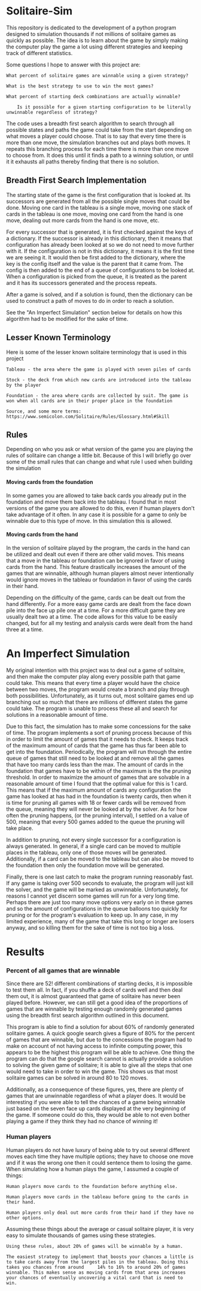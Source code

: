 # Solitaire-Sim

This repository is dedicated to the development of a python program designed to simulation thousands if not millions of solitaire games as quickly as possible. The idea is to learn about the game by simply making the computer play the game a lot using different strategies and keeping track of different statistics.

Some questions I hope to answer with this project are:

	What percent of solitaire games are winnable using a given strategy?
	
	What is the best strategy to use to win the most games?
	
	What percent of starting deck combinations are actually winnable?
	
		Is it possible for a given starting configuration to be literally unwinnable regardless of strategy?

The code uses a breadth first search algorithm to search through all possible states and paths the game could take from the start depending on what moves a player could choose. That is to say that every time there is more than one move, the simulation branches out and plays both moves. It repeats this branching process for each time there is more than one move to choose from. It does this until it finds a path to a winning solution, or until it it exhausts all paths thereby finding that there is no solution.

## Breadth First Search Implementation

The starting state of the game is the first configuration that is looked at. Its successors are generated from all the possible single moves that could be done. Moving one card in the tableau is a single move, moving one stack of cards in the tableau is one move, moving one card from the hand is one move, dealing out more cards from the hand is one move, etc.

For every successor that is generated, it is first checked against the keys of a dictionary. If the successor is already in this dictionary, then it means that configuration has already been looked at so we do not need to move further with it. If the configuration is not in this dictionary, it means it is the first time we are seeing it. It would then be first added to the dictionary, where the key is the config itself and the value is the parent that it came from. The config is then added to the end of a queue of configurations to be looked at. When a configuration is picked from the queue, it is treated as the parent and it has its successors generated and the process repeats.

After a game is solved, and if a solution is found, then the dictionary can be used to construct a path of moves to do in order to reach a solution.

See the "An Imperfect Simulation" section below for details on how this algorithm had to be modified for the sake of time.

## Lesser Known Terminology
Here is some of the lesser known solitaire terminology that is used in this project
	
	Tableau - the area where the game is played with seven piles of cards
	
	Stock - the deck from which new cards are introduced into the tableau by the player
	
	Foundation - the area where cards are collected by suit. The game is won when all cards are in their proper place in the foundation
	
	Source, and some more terms:
	https://www.semicolon.com/Solitaire/Rules/Glossary.html#Skill
	
## Rules
	
Depending on who you ask or what version of the game you are playing the rules of solitaire can change a little bit. Because of this I will briefly go over some of the small rules that can change and what rule I used when building the simulation

#### Moving cards from the foundation

In some games you are allowed to take back cards you already put in the foundation and move them back into the tableau. I found that in most versions of the game you are allowed to do this, even if human players don't take advantage of it often. In any case it is possible for a game to only be winnable due to this type of move. In this simulation this is allowed.

#### Moving cards from the hand

In the version of solitaire played by the program, the cards in the hand can be utilized and dealt out even if there are other valid moves. This means that a move in the tableau or foundation can be ignored in favor of using cards from the hand. This feature drastically increases the amount of the games that are winnable, although human players almost never intentionally would ignore moves in the tableau or foundation in favor of using the cards in their hand. 

Depending on the difficulty of the game, cards can be dealt out from the hand differently. For a more easy game cards are dealt from the face down pile into the face up pile one at a time. For a more difficult game they are usually dealt two at a time. The code allows for this value to be easily changed, but for all my testing and analysis cards were dealt from the hand three at a time.

# An Imperfect Simulation

My original intention with this project was to deal out a game of solitaire, and then make the computer play along every possible path that game could take. This means that every time a player would have the choice between two moves, the program would create a branch and play through both possibilities. Unfortunately, as it turns out, most solitaire games end up branching out so much that there are millions of different states the game could take. The program is unable to process these all and search for solutions in a reasonable amount of time.

Due to this fact, the simulation has to make some concessions for the sake of time. The program implements a sort of pruning process because of this in order to limit the amount of games that it needs to check. It keeps track of the maximum amount of cards that the game has thus far been able to get into the foundation. Periodically, the program will run through the entire queue of games that still need to be looked at and remove all the games that have too many cards less than the max. The amount of cards in the foundation that games have to be within of the maximum is the the pruning threshold. In order to maximize the amount of games that are solvable in a reasonable amount of time I found that the optimal value for this is 1 card. This means that if the maximum amount of cards any configuration the game has looked at has had in the foundation is twenty cards, then when it is time for pruning all games with 18 or fewer cards will be removed from the queue, meaning they will never be looked at by the solver. As for how often the pruning happens, (or the pruning interval), I settled on a value of 500, meaning that every 500 games added to the queue the pruning will take place. 

In addition to pruning, not every single successor for a configuration is always generated. In general, if a single card can be moved to multiple places in the tableau, only one of those moves will be generated. Additionally, if a card can be moved to the tableau but can also be moved to the foundation then only the foundation move will be generated.

Finally, there is one last catch to make the program running reasonably fast. If any game is taking over 500 seconds to evaluate, the program will just kill the solver, and the game will be marked as unwinnable. Unfortunately, for reasons I cannot yet discern some games will run for a very long time. Perhaps there are just too many move options very early on in these games and so the amount of configurations in the queue balloons too quickly for pruning or for the program's evaluation to keep up. In any case, in my limited experience, many of the game that take this long or longer are losers anyway, and so killing them for the sake of time is not too big a loss.

# Results

### Percent of all games that are winnable

Since there are 52! different combinations of starting decks, it is impossible to test them all. In fact, if you shuffle a deck of cards well and then deal them out, it is almost guaranteed that game of solitaire has never been played before. However, we can still get a good idea of the proportions of games that are winnable by testing enough randomly generated games using the breadth first search algorithm outlined in this document.

This program is able to find a solution for about 60% of randomly generated solitaire games. A quick google search gives a figure of 80% for the percent of games that are winnable, but due to the concessions the program had to make on account of not having access to infinite computing power, this appears to be the highest this program will be able to achieve. One thing the program can do that the google search cannot is actually provide a solution to solving the given game of solitaire; it is able to give all the steps that one would need to take in order to win the game. This shows us that most solitaire games can be solved in around 80 to 120 moves.

Additionally, as a consequence of these figures, yes, there are plenty of games that are unwinnable regardless of what a player does. It would be interesting if you were able to tell the chances of a game being winnable just based on the seven face up cards displayed at the very beginning of the game. If someone could do this, they would be able to not even bother playing a game if they think they had no chance of winning it!

### Human players

Human players do not have luxury of being able to try out several different moves each time they have multiple options; they have to choose one move and if it was the wrong one then it could sentence them to losing the game. When simulating how a human plays the game, I assumed a couple of things:

	Human players move cards to the foundation before anything else.
	
	Human players move cards in the tableau before going to the cards in their hand.
	
	Human players only deal out more cards from their hand if they have no other options.
	
Assuming these things about the average or casual solitaire player, it is very easy to simulate thousands of games using these strategies.

	Using these rules, about 20% of games will be winnable by a human.
	
	The easiest strategy to implement that boosts your chances a little is to take cards away from the largest piles in the tableau. Doing this takes you chances from around 	  14% to 16% to around 20% of games winnable. This makes sense as moving cards from that area increases your chances of eventually uncovering a vital card that is need to 	   win.
	
	
